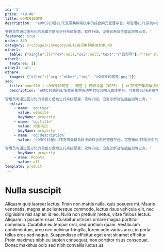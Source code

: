 ```yaml
---
id: '1'
price: '49.40'
title: eOMC910网管
description:  'eOMC910是eLTE宽带集群系统中的综合网元管理平台，可管理eLTE系统中的基站和核心网在内的所有网元、海量终端设备和调度系统，同时具备独立的告警管理和运营管理功能。

管理员可通过图形化的界面方便地进行系统配置，软件升级，设备诊断及性能监测等业务。'
featured: true
order: 349
category: src/pages/category/eLTE宽带集群解决方案.md
other1: 
  table: {"single":[[{"row":null,"col":null,"text":"产品型号"},{"row":null,"col":null,"text":"eOMC910（高配版）"},{"row":null,"col":null,"text":"eOMC910（低配版）"}],[{"row":null,"col":null,"text":"物理尺寸（高×宽×深）"},{"row":null,"col":null,"text":"86.1mm × 447mm × 708 mm"},{"row":null,"col":null,"text":"86.1mm × 447mm × 708 mm"}],[{"row":null,"col":null,"text":"重量"},{"row":null,"col":null,"text":"约27 kg"},{"row":null,"col":null,"text":"约27 kg"}],[{"row":null,"col":null,"text":"电压"},{"row":null,"col":null,"text":"100V AC ～ 240V AC"},{"row":null,"col":null,"text":"100V AC ～ 240V AC"}],[{"row":null,"col":null,"text":"功耗"},{"row":null,"col":null,"text":"< 481 W"},{"row":null,"col":null,"text":"< 224 W"}],[{"row":null,"col":null,"text":"运行温度"},{"row":null,"col":null,"text":"5 ℃ ～ 45 ℃"},{"row":null,"col":null,"text":"5 ℃ ～ 45 ℃"}],[{"row":null,"col":null,"text":"相对湿度"},{"row":null,"col":null,"text":"8% RH～90% RH"},{"row":null,"col":null,"text":"8% RH～90% RH"}],[{"row":null,"col":null,"text":"海拔"},{"row":null,"col":null,"text":"≤3000m，高出900m时，海拔每升高300米工作温度降低1°C"},{"row":null,"col":null,"text":"≤3000m，高出900m时，海拔每升高300米工作温度降低1°C"}],[{"row":null,"col":null,"text":"服务器型号"},{"row":null,"col":null,"text":"Huawei RH2288 V3"},{"row":null,"col":null,"text":"Huawei RH2288 V3"}],[{"row":null,"col":null,"text":"MTBF"},{"row":null,"col":null,"text":"260000小时"},{"row":null,"col":null,"text":"260000小时"}]]}
other2:
  features: []
other3: null
other4:
  images: {"other":{"org":"other","img":["eOMC910网管.png"]}}
seo:
  title: eomc910 | eOMC910网管 | 网管 | 网络设备（3GPP） | eLTE宽带集群解决方案 | 企业无线
  description: 'eOMC910是eLTE宽带集群系统中的综合网元管理平台，可管理eLTE系统中的基站和核心网在内的所有网元、海量终端设备和调度系统，同时具备独立的告警管理和运营管理功能。

管理员可通过图形化的界面方便地进行系统配置，软件升级，设备诊断及性能监测等业务。'
  extra:
    - name: 'og:type'
      value: website
      keyName: property
    - name: 'og:title'
      value: 河南网田
      keyName: property
    - name: 'og:description'
      value: 'eOMC910是eLTE宽带集群系统中的综合网元管理平台，可管理eLTE系统中的基站和核心网在内的所有网元、海量终端设备和调度系统，同时具备独立的告警管理和运营管理功能。

管理员可通过图形化的界面方便地进行系统配置，软件升级，设备诊断及性能监测等业务。'
      keyName: property
    - name: Robots
      value: all
template: product
---
```


# Nulla suscipit

Aliquam quis laoreet lectus. Proin non mattis nulla, quis posuere mi. Mauris venenatis, magna at pellentesque commodo, lectus risus vehicula elit, nec dignissim nisl sapien id leo. Nulla non pretium metus, vitae finibus lectus. Aliquam in posuere risus. Curabitur ultrices ornare magna porttitor commodo. Curabitur eu tempor orci, sed pretium quam. Vestibulum condimentum, arcu nec pulvinar fringilla, lorem odio varius arcu, in porta tellus eros sed neque. Suspendisse efficitur eget erat sit amet efficitur. Proin maximus nibh eu sapien consequat, non porttitor risus consequat. Donec maximus odio sed nibh convallis luctus.us.